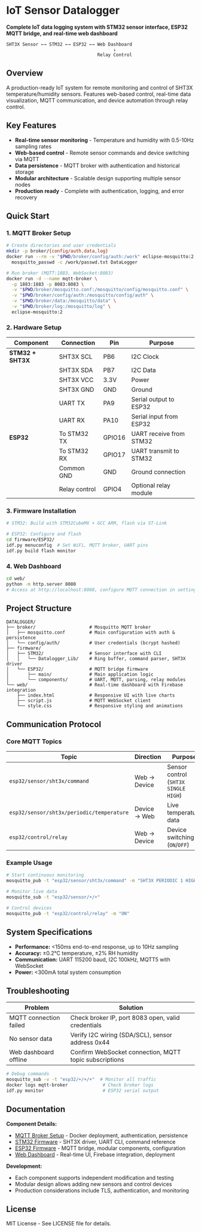 # IoT Sensor Datalogger

**Complete IoT data logging system with STM32 sensor interface, ESP32 MQTT bridge, and real-time web dashboard**

```
SHT3X Sensor ←→ STM32 ←→ ESP32 ←→ Web Dashboard
                                        ↓
                                  Relay Control
```

## Overview

A production-ready IoT system for remote monitoring and control of SHT3X temperature/humidity sensors. Features web-based control, real-time data visualization, MQTT communication, and device automation through relay control.

## Key Features

- **Real-time sensor monitoring** - Temperature and humidity with 0.5-10Hz sampling rates
- **Web-based control** - Remote sensor commands and device switching via MQTT
- **Data persistence** - MQTT broker with authentication and historical storage
- **Modular architecture** - Scalable design supporting multiple sensor nodes
- **Production ready** - Complete with authentication, logging, and error recovery

## Quick Start

### 1. MQTT Broker Setup
```bash
# Create directories and user credentials
mkdir -p broker/{config/auth,data,log}
docker run --rm -v "$PWD/broker/config/auth:/work" eclipse-mosquitto:2 \
  mosquitto_passwd -c /work/passwd.txt DataLogger

# Run broker (MQTT:1883, WebSocket:8083)
docker run -d --name mqtt-broker \
  -p 1883:1883 -p 8083:8083 \
  -v "$PWD/broker/mosquitto.conf:/mosquitto/config/mosquitto.conf" \
  -v "$PWD/broker/config/auth:/mosquitto/config/auth" \
  -v "$PWD/broker/data:/mosquitto/data" \
  -v "$PWD/broker/log:/mosquitto/log" \
  eclipse-mosquitto:2
```

### 2. Hardware Setup

| Component | Connection | Pin | Purpose |
|-----------|------------|-----|---------|
| **STM32 + SHT3X** | SHT3X SCL | PB6 | I2C Clock |
|                   | SHT3X SDA | PB7 | I2C Data |
|                   | SHT3X VCC | 3.3V | Power |
|                   | SHT3X GND | GND | Ground |
|                   | UART TX | PA9 | Serial output to ESP32 |
|                   | UART RX | PA10 | Serial input from ESP32 |
| **ESP32** | To STM32 TX | GPIO16 | UART receive from STM32 |
|           | To STM32 RX | GPIO17 | UART transmit to STM32 |
|           | Common GND | GND | Ground connection |
|           | Relay control | GPIO4 | Optional relay module |

### 3. Firmware Installation
```bash
# STM32: Build with STM32CubeMX + GCC ARM, flash via ST-Link

# ESP32: Configure and flash
cd firmware/ESP32/
idf.py menuconfig  # Set WiFi, MQTT broker, UART pins
idf.py build flash monitor
```

### 4. Web Dashboard
```bash
cd web/
python -m http.server 8080
# Access at http://localhost:8080, configure MQTT connection in settings
```

## Project Structure

```
DATALOGGER/
├── broker/                    # Mosquitto MQTT broker
│   ├── mosquitto.conf         # Main configuration with auth & persistence
│   └── config/auth/           # User credentials (bcrypt hashed)
├── firmware/
│   ├── STM32/                 # Sensor interface with CLI
│   │   └── Datalogger_Lib/    # Ring buffer, command parser, SHT3X driver
│   └── ESP32/                 # MQTT bridge firmware
│       ├── main/              # Main application logic
│       └── components/        # UART, MQTT, parsing, relay modules
└── web/                       # Real-time dashboard with Firebase integration
    ├── index.html             # Responsive UI with live charts
    ├── script.js              # MQTT WebSocket client
    └── style.css              # Responsive styling and animations
```

## Communication Protocol

### Core MQTT Topics
| Topic | Direction | Purpose |
|-------|-----------|---------|
| `esp32/sensor/sht3x/command` | Web → Device | Sensor control (`SHT3X SINGLE HIGH`) |
| `esp32/sensor/sht3x/periodic/temperature` | Device → Web | Live temperature data |
| `esp32/control/relay` | Web → Device | Device switching (`ON`/`OFF`) |

### Example Usage
```bash
# Start continuous monitoring
mosquitto_pub -t "esp32/sensor/sht3x/command" -m "SHT3X PERIODIC 1 HIGH"

# Monitor live data
mosquitto_sub -t "esp32/sensor/+/+"

# Control devices
mosquitto_pub -t "esp32/control/relay" -m "ON"
```

## System Specifications

- **Performance:** <150ms end-to-end response, up to 10Hz sampling
- **Accuracy:** ±0.2°C temperature, ±2% RH humidity  
- **Communication:** UART 115200 baud, I2C 100kHz, MQTT5 with WebSocket
- **Power:** <300mA total system consumption

## Troubleshooting

| Problem | Solution |
|---------|----------|
| MQTT connection failed | Check broker IP, port 8083 open, valid credentials |
| No sensor data | Verify I2C wiring (SDA/SCL), sensor address 0x44 |
| Web dashboard offline | Confirm WebSocket connection, MQTT topic subscriptions |

```bash
# Debug commands
mosquitto_sub -v -t "esp32/+/+/+"  # Monitor all traffic
docker logs mqtt-broker             # Check broker logs
idf.py monitor                      # ESP32 serial output
```

## Documentation

**Component Details:**
- [MQTT Broker Setup](broker.md) - Docker deployment, authentication, persistence
- [STM32 Firmware](STM32.md) - SHT3X driver, UART CLI, command reference
- [ESP32 Firmware](ESP32.md) - MQTT bridge, modular components, configuration  
- [Web Dashboard](Web.md) - Real-time UI, Firebase integration, deployment

**Development:**
- Each component supports independent modification and testing
- Modular design allows adding new sensors and control devices
- Production considerations include TLS, authentication, and monitoring

## License

MIT License - See LICENSE file for details.
